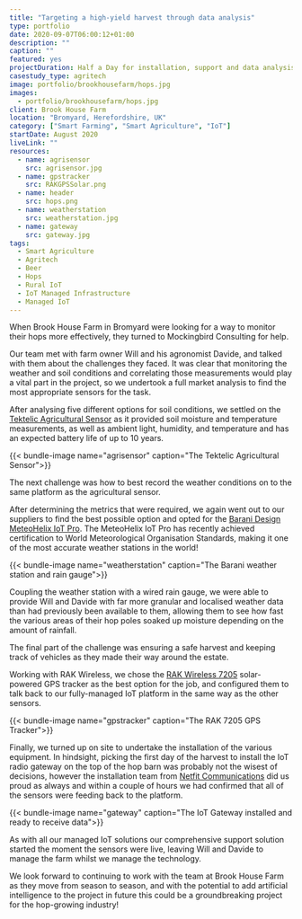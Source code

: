 ```yaml
---
title: "Targeting a high-yield harvest through data analysis"
type: portfolio
date: 2020-09-07T06:00:12+01:00
description: ""
caption: ""
featured: yes
projectDuration: Half a Day for installation, support and data analysis is on-going
casestudy_type: agritech
image: portfolio/brookhousefarm/hops.jpg
images: 
  - portfolio/brookhousefarm/hops.jpg
client: Brook House Farm
location: "Bromyard, Herefordshire, UK"
category: ["Smart Farming", "Smart Agriculture", "IoT"]
startDate: August 2020
liveLink: "" 
resources: 
  - name: agrisensor
    src: agrisensor.jpg
  - name: gpstracker
    src: RAKGPSSolar.png
  - name: header
    src: hops.png
  - name: weatherstation
    src: weatherstation.jpg
  - name: gateway
    src: gateway.jpg
tags:
  - Smart Agriculture
  - Agritech
  - Beer
  - Hops
  - Rural IoT
  - IoT Managed Infrastructure
  - Managed IoT
---
```

When Brook House Farm in Bromyard were looking for a way to monitor their hops more effectively, they turned to Mockingbird Consulting for help.

Our team met with farm owner Will and his agronomist Davide, and talked with them about the challenges they faced.  It was clear that monitoring the weather and soil conditions and correlating those measurements would play a vital part in the project, so we undertook a full market analysis to find the most appropriate sensors for the task.

After analysing five different options for soil conditions, we settled on the [Tektelic Agricultural Sensor](https://tektelic.com/wp-content/uploads/Agriculture-Sensor.pdf) as it provided soil moisture and temperature measurements, as well as ambient light, humidity, and temperature and has an expected battery life of up to 10 years.

{{< bundle-image name="agrisensor" caption="The Tektelic Agricultural Sensor">}}

The next challenge was how to best record the weather conditions on to the same platform as the agricultural sensor. 

After determining the metrics that were required, we again went out to our suppliers to find the best possible option and opted for the [Barani Design MeteoHelix IoT Pro](https://www.baranidesign.com/meteohelix-pro-weather-station).  The MeteoHelix IoT Pro has recently achieved certification to World Meteorological Organisation Standards, making it one of the most accurate weather stations in the world!

{{< bundle-image name="weatherstation" caption="The Barani weather station and rain gauge">}}

Coupling the weather station with a wired rain gauge, we were able to provide Will and Davide with far more granular and localised weather data than had previously been available to them, allowing them to see how fast the various areas of their hop poles soaked up moisture depending on the amount of rainfall.

The final part of the challenge was ensuring a safe harvest and keeping track of vehicles as they made their way around the estate.

Working with RAK Wireless, we chose the [RAK Wireless 7205](https://store.rakwireless.com/products/rak7205-lpwan-tracker-node) solar-powered GPS tracker as the best option for the job, and configured them to talk back to our fully-managed IoT platform in the same way as the other sensors.

{{< bundle-image name="gpstracker" caption="The RAK 7205 GPS Tracker">}}

Finally, we turned up on site to undertake the installation of the various equipment.  In hindsight, picking the first day of the harvest to install the IoT radio gateway on the top of the hop barn was probably not the wisest of decisions, however the installation team from [Netfit Communications](https://www.netfit-communications.co.uk/) did us proud as always and within a couple of hours we had confirmed that all of the sensors were feeding back to the platform.

{{< bundle-image name="gateway" caption="The IoT Gateway installed and ready to receive data">}}

As with all our managed IoT solutions our comprehensive support solution started the moment the sensors were live, leaving Will and Davide to manage the farm whilst we manage the technology.

We look forward to continuing to work with the team at Brook House Farm as they move from season to season, and with the potential to add artificial intelligence to the project in future this could be a groundbreaking project for the hop-growing industry!
